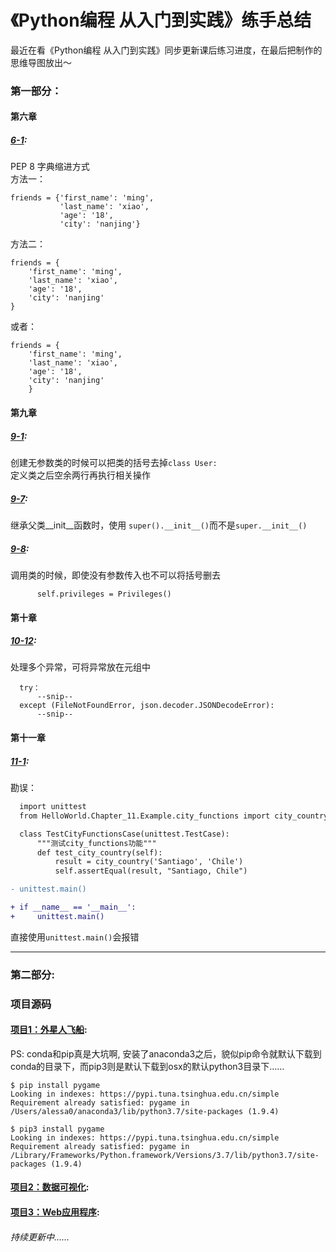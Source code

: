 《Python编程 从入门到实践》练手总结 
=== 
最近在看《Python编程 从入门到实践》同步更新课后练习进度，在最后把制作的思维导图放出～

  ### 第一部分：
  #### 第六章
  ##### [6-1](Section_I/Chapter_06/Exercise_06_01.py): 
  PEP 8 字典缩进方式  
  方法一： 
  ```
  friends = {'first_name': 'ming',
             'last_name': 'xiao',
             'age': '18',
             'city': 'nanjing'}
  ``` 
  方法二：  
  ```
  friends = {
      'first_name': 'ming',
      'last_name': 'xiao',
      'age': '18',
      'city': 'nanjing'
  }
  ```
  或者：
  ```
  friends = {
      'first_name': 'ming',
      'last_name': 'xiao',
      'age': '18',
      'city': 'nanjing'
      }
  ```
  #### 第九章
  ##### [9-1](Section_I/Chapter_09/Exercise_09_01.py): 
  创建无参数类的时候可以把类的括号去掉`class User:`   
  定义类之后空余两行再执行相关操作  
  ##### [9-7](Section_I/Chapter_09/Exercise_09_07.py):
  继承父类__init__函数时，使用
  `super().__init__()`而不是`super.__init__()`  
  ##### [9-8](Section_I/Chapter_09/Exercise_09_08.py):
  调用类的时候，即使没有参数传入也不可以将括号删去
  ```
        self.privileges = Privileges()
  ```
  #### 第十章
  ##### [10-12](Section_I/Chapter_10/Exercise_10_12.py):
  处理多个异常，可将异常放在元组中
  ```
    try：
        --snip--
    except (FileNotFoundError, json.decoder.JSONDecodeError):
        --snip--
  ```
  #### 第十一章
  ##### [11-1](Section_I/Chapter_11/Exercise_11_01.py):
  勘误：
  ```diff
    import unittest
    from HelloWorld.Chapter_11.Example.city_functions import city_country

    class TestCityFunctionsCase(unittest.TestCase):
        """测试city_functions功能"""
        def test_city_country(self):
            result = city_country('Santiago', 'Chile')
            self.assertEqual(result, "Santiago, Chile")

  - unittest.main()
  
  + if __name__ == '__main__':
  +     unittest.main()
  ```
  直接使用`unittest.main()`会报错
  
---
  ### 第二部分:
  ### 项目源码
  #### [项目1：外星人飞船](Section_II/Project_A/alien_invasion):
  PS: conda和pip真是大坑啊, 安装了anaconda3之后，貌似pip命令就默认下载到conda的目录下，而pip3则是默认下载到osx的默认python3目录下……
  ```
  $ pip install pygame
Looking in indexes: https://pypi.tuna.tsinghua.edu.cn/simple
Requirement already satisfied: pygame in /Users/alessa0/anaconda3/lib/python3.7/site-packages (1.9.4)

  $ pip3 install pygame
Looking in indexes: https://pypi.tuna.tsinghua.edu.cn/simple
Requirement already satisfied: pygame in /Library/Frameworks/Python.framework/Versions/3.7/lib/python3.7/site-packages (1.9.4)

  ```
  #### [项目2：数据可视化]():
  #### [项目3：Web应用程序]():
  ###### 持续更新中……